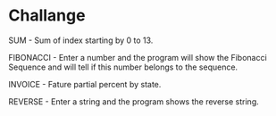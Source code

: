 # Challange


SUM - Sum of index starting by 0 to 13.


FIBONACCI - Enter a number and the program will show the Fibonacci Sequence and will tell if this number belongs to the sequence.


INVOICE - Fature partial percent by state.


REVERSE - Enter a string and the program shows the reverse string.
